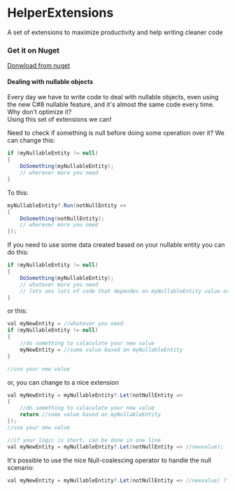 # HelperExtensions
A set of extensions to maximize productivity and help writing cleaner code

### Get it on Nuget
[Donwload from nuget](https://www.nuget.org/packages/RJPSoft.HelperExtensions)

#### Dealing with nullable objects

Every day we have to write code to deal with nullable objects, even using the new C#8 nullable feature, and it's almost the same code every time. Why don't optimize it?</br>
Using this set of extensions we can!

 Need to check if something is null before doing some operation over it? We can change this:</br>
```c#
if (myNullableEntity != null)
{
	DoSomething(myNullableEntity);
	// wherever more you need
}
```

To this:</br>
```c#
myNullableEntity?.Run(notNullEntity => 
{
	DoSomething(notNullEntity);
	// wherever more you need	
});
```

If you need to use some data created based on your nullable entity you can do this:</br>
```c#
if (myNullableEntity != null)
{
	DoSomething(myNullableEntity);
	// whatever more you need
	// lots ans lots of code that dependes on myNullableEntity value or somethig created from it
}
```
or this:</br>
```c#
val myNewEntity = //whatever you need
if (myNullableEntity != null)
{
	//do something to calaculate your new value
	myNewEntity = //some value based on myNullableEntity
}

//use your new value
```
or, you can change to a nice extension
```c#
val myNewEntity = myNullableEntity?.Let(notNullEntity =>
{
	//do something to calaculate your new value
	return //some value based on myNullableEntity
});
//use your new value

//if your logic is short, can be done in one line
val myNewEntity = myNullableEntity?.Let(notNullEntity => //newvalue);
```
It's possible to use the nice Null-coalescing operator to handle the null scenario:</br>
```c#
val myNewEntity = myNullableEntity?.Let(notNullEntity => //newvalue) ?? someValue;
```
